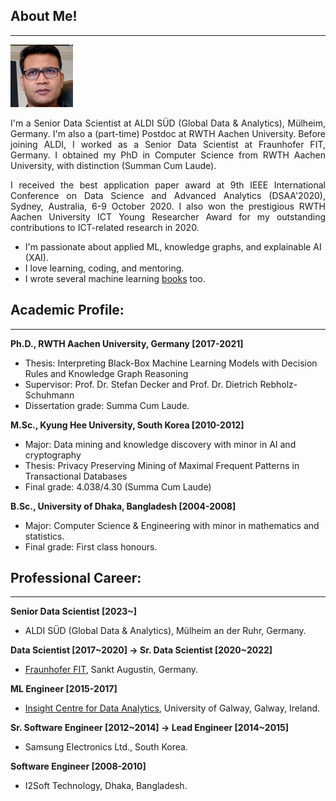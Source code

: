 ## About Me!
___
<img class="profile-picture" src="img/1664312512000.jpg" width="100">

<p style='text-align: justify;'> I'm a Senior Data Scientist at ALDI SÜD (Global Data & Analytics), Mülheim, Germany. I'm also a (part-time) Postdoc at RWTH Aachen University. Before joining ALDI, I worked as a Senior Data Scientist at Fraunhofer FIT, Germany. I obtained my PhD in Computer Science from RWTH Aachen University, with distinction (Summan Cum Laude).</p>
  
<p style='text-align: justify;'> I received the best application paper award at 9th IEEE International Conference on Data Science and Advanced Analytics (DSAA'2020),  Sydney, Australia, 6-9 October 2020. I also won the prestigious RWTH Aachen University ICT Young Researcher Award for my outstanding contributions to ICT-related research in 2020. </p>

- I'm passionate about applied ML, knowledge graphs, and explainable AI (XAI). 
- I love learning, coding, and mentoring. 
- I wrote several machine learning [books](https://www.amazon.com/s?k=Md.+Rezaul+Karim&ref=nb_sb_noss) too.

## Academic Profile:
___
**Ph.D., RWTH Aachen University, Germany [2017-2021]**
- Thesis: Interpreting Black-Box Machine Learning Models with Decision Rules and Knowledge Graph Reasoning 
- Supervisor: Prof. Dr. Stefan Decker and Prof. Dr. Dietrich Rebholz-Schuhmann
- Dissertation grade: Summa Cum Laude.

**M.Sc., Kyung Hee University, South Korea [2010-2012]**
- Major: Data mining and knowledge discovery with minor in AI and cryptography
- Thesis: Privacy Preserving Mining of Maximal Frequent Patterns in Transactional Databases
- Final grade: 4.038/4.30 (Summa Cum Laude)

**B.Sc., University of Dhaka, Bangladesh [2004-2008]**
- Major: Computer Science & Engineering with minor in mathematics and statistics.
- Final grade: First class honours.

## Professional Career: 
___
**Senior Data Scientist [2023~]**
- ALDI SÜD (Global Data & Analytics), Mülheim an der Ruhr, Germany. 

**Data Scientist [2017~2020] -> Sr. Data Scientist [2020~2022]**
- [Fraunhofer FIT](https://www.fit.fraunhofer.de/en/business-areas/data-science-and-artificial-intelligence.html), Sankt Augustin, Germany. 

**ML Engineer [2015-2017]**
- [Insight Centre for Data Analytics](https://www.insight-centre.org/), University of Galway, Galway, Ireland. 

**Sr. Software Engineer [2012~2014] -> Lead Engineer [2014~2015]**
-  Samsung Electronics Ltd., South Korea.

**Software Engineer [2008-2010]**
- I2Soft Technology, Dhaka, Bangladesh.

